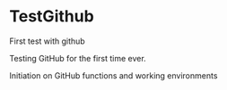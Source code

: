 # TestGithub
First test with github

Testing GitHub for the first time ever.

Initiation on GitHub functions and working environments
